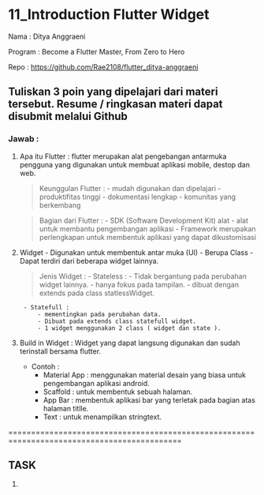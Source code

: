 # 11_Introduction Flutter Widget

Nama : Ditya Anggraeni

Program : Become a Flutter Master, From Zero to Hero

Repo : https://github.com/Rae2108/flutter_ditya-anggraeni

## Tuliskan 3 poin yang dipelajari dari materi tersebut. Resume / ringkasan materi dapat disubmit melalui Github

### Jawab : 

1. Apa itu Flutter : flutter merupakan alat pengebangan antarmuka pengguna yang digunakan untuk membuat aplikasi mobile, destop dan web. 
    > Keunggulan Flutter :
        - mudah digunakan dan dipelajari 
        - produktifitas tinggi
        - dokumentasi lengkap
        - komunitas yang berkembang

    > Bagian dari Flutter :
        - SDK (Software Development Kit) alat - alat untuk membantu pengembangan aplikasi
        - Framework merupakan perlengkapan untuk membentuk aplikasi yang dapat dikustomisasi

2. Widget 
        - Digunakan untuk membentuk antar muka (UI)
        - Berupa Class
        - Dapat terdiri dari beberapa widget lainnya.

    > Jenis Widget :
        - Stateless :
            - Tidak bergantung pada perubahan widget lainnya.
            - hanya fokus pada tampilan.
            - dibuat dengan extends pada class statlessWidget.
        
        - Statefull :
            - mementingkan pada perubahan data.
            - Dibuat pada extends class statefull widget.
            - 1 widget menggunakan 2 class ( widget dan state ).

3. Build in Widget : Widget yang dapat langsung digunakan dan sudah terinstall bersama flutter.
    - Contoh :
        - Material App : menggunakan material desain yang biasa untuk pengembangan aplikasi android.
        - Scaffold : untuk membentuk sebuah halaman.
        - App Bar : membentuk aplikasi bar yang terletak pada bagian atas halaman titlle.
        - Text : untuk menampilkan stringtext. 



============================================================================================

## TASK 

 
1. 